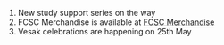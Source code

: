 1. New study support series on the way
2. FCSC Merchandise is available at [FCSC Merchandise](https://fcsc-merchandise.vercel.app/)
3. Vesak celebrations are happening on 25th May

